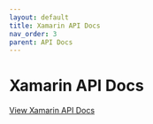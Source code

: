 ```yaml
---
layout: default
title: Xamarin API Docs
nav_order: 3
parent: API Docs
---
```


# Xamarin API Docs

[View Xamarin API Docs](http://ipcdocs.azurewebsites.net/api/)